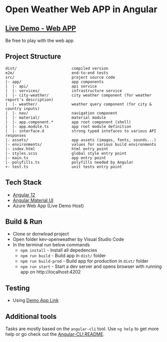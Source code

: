 # Open Weather Web APP in Angular

## [Live Demo - Web APP](https://web-kev-weather-ae66.azurewebsites.net)

Be free to play with the web app

## Project Structure

```
dist/                        compiled version
e2e/                         end-to-end tests
src/                         project source code
|- app/                      app components
|  |- api/                   api service
|  |- services/              infrastructure service
|  |- city-weather/          city weather component (for weather report's description)
|  |- weather/               weather query component (for city & country inputs)
|  |- nav/                   navigation component
|  |- material/              material module 
|  |- app.component.*        app root component (shell)
|  |- app.module.ts          app root module definition
|  |- interface.d            strong typed intefaces to various API responses
|- assets/                   app assets (images, fonts, sounds...)
|- environments/             values for various build environments
|- index.html                html entry point
|- styles.scss               global style entry point
|- main.ts                   app entry point
|- polyfills.ts              polyfills needed by Angular
+- test.ts                   unit tests entry point
```

## Tech Stack
- [Angular 12](https://angular.io)
- [Angular Material UI](https://material.angular.io/)
- Azure Web App (Live Demo Host)

## Build & Run 
 - Clone or donwload project
 - Open folder kev-openweather by Visual Studio Code
 - In the terminal run below commands
   - `npm install`  - Install all depedencies
   - `npm run build` - Build app in `dist/` folder
   - `npm run build-prod` - Build app for production in `dist/` folder
   - `npm run start` - Start a dev server and opens browser with running app on http://localhost:4202


## Testing
- Using [Demo App Link](https://web-kev-weather-ae66.azurewebsites.net)

## Additional tools

Tasks are mostly based on the `angular-cli` tool. Use `ng help` to get more help or go check out the
[Angular-CLI README](https://github.com/angular/angular-cli).

